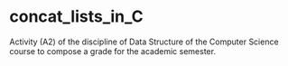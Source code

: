 # concat_lists_in_C
Activity (A2) of the discipline of Data Structure of the Computer Science course to compose a grade for the academic semester.
